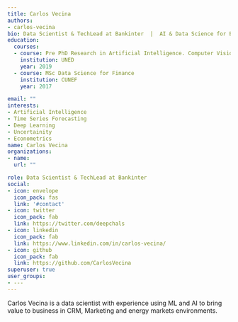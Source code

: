 ```yaml
---
title: Carlos Vecina
authors:
- carlos-vecina
bio: Data Scientist & TechLead at Bankinter  |  AI & Data Science for Business
education:
  courses:
  - course: Pre PhD Research in Artificial Intelligence. Computer Vision and pose estimation.
    institution: UNED 
    year: 2019
  - course: MSc Data Science for Finance
    institution: CUNEF 
    year: 2017

email: ""
interests:
- Artificial Intelligence
- Time Series Forecasting
- Deep Learning
- Uncertainity
- Econometrics
name: Carlos Vecina
organizations:
- name: 
  url: ""

role: Data Scientist & TechLead at Bankinter
social:
- icon: envelope
  icon_pack: fas
  link: '#contact'
- icon: twitter
  icon_pack: fab
  link: https://twitter.com/deepchals
- icon: linkedin
  icon_pack: fab
  link: https://www.linkedin.com/in/carlos-vecina/
- icon: github
  icon_pack: fab
  link: https://github.com/CarlosVecina
superuser: true
user_groups:
- ---
---
```


Carlos Vecina is a data scientist with experience using ML and AI to bring value to business in CRM, Marketing and energy markets environments.
 